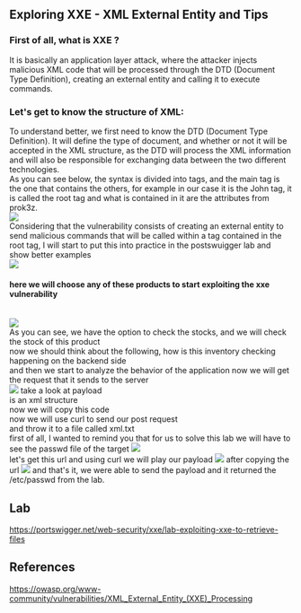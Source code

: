 ## Exploring XXE - XML ​​External Entity and Tips

<h3>First of all, what is XXE ?</h3>

It is basically an application layer attack, where the attacker injects malicious XML code that will be processed through the DTD (Document Type Definition), creating an external entity and calling it to execute commands.

<h3>Let's get to know the structure of XML:
</h3>
To understand better, we first need to know the DTD (Document Type Definition). It will define the type of document, and whether or not it will be accepted in the XML structure, as the DTD will process the XML information and will also be responsible for exchanging data between the two different technologies.
<br>
As you can see below, the syntax is divided into tags, and the main tag is the one that contains the others, for example in our case it is the John tag, it is called the root tag and what is contained in it are the attributes from prok3z.<br>
<img src="https://user-images.githubusercontent.com/43358190/167747285-05943069-98a1-415c-88e7-c99f501fd5c6.png">
<br>
Considering that the vulnerability consists of creating an external entity to send malicious commands that will be called within a tag contained in the root tag, I will start to put this into practice in the postswuigger lab and show better examples
<br>
<img src="https://user-images.githubusercontent.com/43358190/167747562-72934730-82da-4ad1-9e88-d12e48b4f784.png">
<h4>here we will choose any of these products to start exploiting the xxe vulnerability</h4><br>
<img src="https://user-images.githubusercontent.com/43358190/167747936-86774e82-d355-4870-a2f7-60a681baf422.png"><br>
As you can see, we have the option to check the stocks, and we will check the stock of this product<br>
now we should think about the following, how is this inventory checking happening on the backend side<br>
and then we start to analyze the behavior of the application
now we will get the request that it sends to the server
<br>
<img src="https://user-images.githubusercontent.com/43358190/167750068-e535a5f1-7363-4474-86e2-ab7c9ee08c20.png">
take a look at payload<br>
is an xml structure<br>
now we will copy this code<br>
now we will use curl to send our post request<br>
and throw it to a file called xml.txt<br>
first of all, I wanted to remind you that for us to solve this lab we will have to see the passwd file of the target
<img src="https://user-images.githubusercontent.com/43358190/167751762-df320058-94dc-4945-a13c-3d3ef3112b00.png"><br>
let's get this url and using curl we will play our payload
<img src="https://user-images.githubusercontent.com/43358190/167751486-5b37050e-9e3b-4cc5-a81b-2e5ee2e92037.png">
after copying the url
<img src="https://user-images.githubusercontent.com/43358190/167751691-f60d3a05-7a9e-49a4-b038-4c076c6de8c9.png">
and that's it, we were able to send the payload and it returned the /etc/passwd from the lab.

## Lab
https://portswigger.net/web-security/xxe/lab-exploiting-xxe-to-retrieve-files

## References
https://owasp.org/www-community/vulnerabilities/XML_External_Entity_(XXE)_Processing
